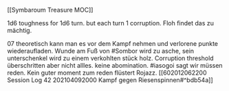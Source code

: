 [[Symbaroum Treasure MOC]]

1d6 toughness for 1d6 turn. but each turn 1 corruption. Floh findet das zu mächtig. 
 
 07 theoretisch kann man es vor dem Kampf nehmen und verlorene punkte wiederaufladen.     Wunde am Fuß von #Sombor wird zu asche, sein unterschenkel wird zu einem verkohlten stück holz. Corruption threshold überschritten aber nicht allles. keine abomination. #iasogoi sagt wir müssen reden. Kein guter moment zum reden flüstert Rojazz. [[602012062200 Session Log 42 202104092000 Kampf gegen Riesenspinnen#^bdb54a]]